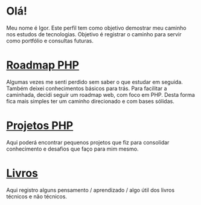 # Olá!

Meu nome é Igor.
Este perfil tem como objetivo demostrar meu caminho nos estudos de tecnologias. Objetivo é registrar o caminho para servir como portfólio e consultas futuras.


# [Roadmap PHP](https://github.com/thecodeholic/php-developer-roadmap#table-of-contents)

Algumas vezes me senti perdido sem saber o que estudar em seguida. Também deixei conhecimentos básicos para trás. 
Para facilitar a caminhada, decidi seguir um roadmap web, com foco em PHP.
Desta forma fica mais simples ter um caminho direcionado e com bases sólidas.

# [Projetos PHP](https://github.com/igor-exception/PHP_Studies)

Aqui poderá encontrar pequenos projetos que fiz para consolidar conhecimento e desafios que faço para mim mesmo.


# [Livros](https://github.com/igor-exception/Books)

Aqui registro alguns pensamento / aprendizado / algo útil dos livros técnicos e não técnicos.
